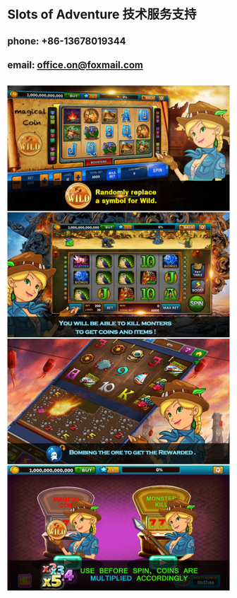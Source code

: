 
# Slots of Adventure 技术服务支持 

## phone: +86-13678019344
## email: office.on@foxmail.com

 ![image](https://raw.githubusercontent.com/office-on/Adventure.github.io/master/0x0ss-4.jpg)
 ![image](https://raw.githubusercontent.com/office-on/Adventure.github.io/master/0x0ss-3.jpg)
 ![image](https://raw.githubusercontent.com/office-on/Adventure.github.io/master/0x0ss-2.jpg)
 ![image](https://raw.githubusercontent.com/office-on/Adventure.github.io/master/0x0ss.jpg)
